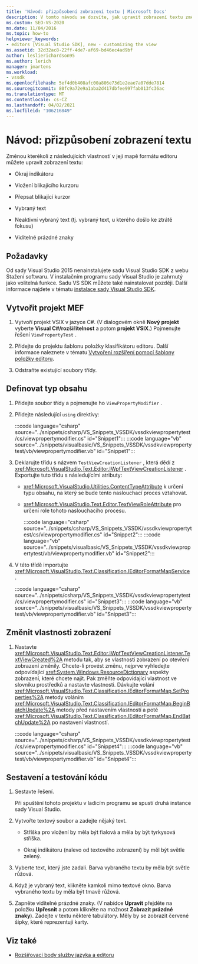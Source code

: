 ```yaml
---
title: 'Návod: přizpůsobení zobrazení textu | Microsoft Docs'
description: V tomto návodu se dozvíte, jak upravit zobrazení textu změnou kterékoli z několika vlastností v jeho mapě formátu editoru.
ms.custom: SEO-VS-2020
ms.date: 11/04/2016
ms.topic: how-to
helpviewer_keywords:
- editors [Visual Studio SDK], new - customizing the view
ms.assetid: 32d32ac8-22ff-4de7-af69-bd46ec4ad9bf
author: leslierichardson95
ms.author: lerich
manager: jmartens
ms.workload:
- vssdk
ms.openlocfilehash: 5ef4d0b408afc00a806e73d1e2eae7a07dde7814
ms.sourcegitcommit: 80fc9a72e9a1aba2d417dbfee997fab013fc36ac
ms.translationtype: MT
ms.contentlocale: cs-CZ
ms.lasthandoff: 04/02/2021
ms.locfileid: "106216849"
---
```

# <a name="walkthrough-customize-the-text-view"></a>Návod: přizpůsobení zobrazení textu
Změnou kterékoli z následujících vlastností v její mapě formátu editoru můžete upravit zobrazení textu:

- Okraj indikátoru

- Vložení blikajícího kurzoru

- Přepsat blikající kurzor

- Vybraný text

- Neaktivní vybraný text (tj. vybraný text, u kterého došlo ke ztrátě fokusu)

- Viditelné prázdné znaky

## <a name="prerequisites"></a>Požadavky
 Od sady Visual Studio 2015 nenainstalujete sadu Visual Studio SDK z webu Stažení softwaru. V instalačním programu sady Visual Studio je zahrnutý jako volitelná funkce. Sadu VS SDK můžete také nainstalovat později. Další informace najdete v tématu [instalace sady Visual Studio SDK](../extensibility/installing-the-visual-studio-sdk.md).

## <a name="create-a-mef-project"></a>Vytvořit projekt MEF

1. Vytvoří projekt VSIX v jazyce C#. (V dialogovém okně **Nový projekt** vyberte **Visual C#/rozšiřitelnost** a potom **projekt VSIX**.) Pojmenujte řešení `ViewPropertyTest` .

2. Přidejte do projektu šablonu položky klasifikátoru editoru. Další informace naleznete v tématu [Vytvoření rozšíření pomocí šablony položky editoru](../extensibility/creating-an-extension-with-an-editor-item-template.md).

3. Odstraňte existující soubory třídy.

## <a name="define-the-content-type"></a>Definovat typ obsahu

1. Přidejte soubor třídy a pojmenujte ho `ViewPropertyModifier` .

2. Přidejte následující `using` direktivy:

    :::code language="csharp" source="../snippets/csharp/VS_Snippets_VSSDK/vssdkviewpropertytest/cs/viewpropertymodifier.cs" id="Snippet1":::
    :::code language="vb" source="../snippets/visualbasic/VS_Snippets_VSSDK/vssdkviewpropertytest/vb/viewpropertymodifier.vb" id="Snippet1":::

3. Deklarujte třídu s názvem `TestViewCreationListener` , která dědí z <xref:Microsoft.VisualStudio.Text.Editor.IWpfTextViewCreationListener> . Exportujte tuto třídu s následujícími atributy:

   - <xref:Microsoft.VisualStudio.Utilities.ContentTypeAttribute> k určení typu obsahu, na který se bude tento naslouchací proces vztahovat.

   - <xref:Microsoft.VisualStudio.Text.Editor.TextViewRoleAttribute> pro určení role tohoto naslouchacího procesu.

     :::code language="csharp" source="../snippets/csharp/VS_Snippets_VSSDK/vssdkviewpropertytest/cs/viewpropertymodifier.cs" id="Snippet2":::
     :::code language="vb" source="../snippets/visualbasic/VS_Snippets_VSSDK/vssdkviewpropertytest/vb/viewpropertymodifier.vb" id="Snippet2":::

4. V této třídě importujte <xref:Microsoft.VisualStudio.Text.Classification.IEditorFormatMapService> .

    :::code language="csharp" source="../snippets/csharp/VS_Snippets_VSSDK/vssdkviewpropertytest/cs/viewpropertymodifier.cs" id="Snippet3":::
    :::code language="vb" source="../snippets/visualbasic/VS_Snippets_VSSDK/vssdkviewpropertytest/vb/viewpropertymodifier.vb" id="Snippet3":::

## <a name="change-the-view-properties"></a>Změnit vlastnosti zobrazení

1. Nastavte <xref:Microsoft.VisualStudio.Text.Editor.IWpfTextViewCreationListener.TextViewCreated%2A> metodu tak, aby se vlastnosti zobrazení po otevření zobrazení změnily. Chcete-li provést změnu, nejprve vyhledejte odpovídající <xref:System.Windows.ResourceDictionary> aspekty zobrazení, které chcete najít. Pak změňte odpovídající vlastnost ve slovníku prostředků a nastavte vlastnosti. Dávkujte volání <xref:Microsoft.VisualStudio.Text.Classification.IEditorFormatMap.SetProperties%2A> metody voláním <xref:Microsoft.VisualStudio.Text.Classification.IEditorFormatMap.BeginBatchUpdate%2A> metody před nastavením vlastností a poté <xref:Microsoft.VisualStudio.Text.Classification.IEditorFormatMap.EndBatchUpdate%2A> po nastavení vlastností.

    :::code language="csharp" source="../snippets/csharp/VS_Snippets_VSSDK/vssdkviewpropertytest/cs/viewpropertymodifier.cs" id="Snippet4":::
    :::code language="vb" source="../snippets/visualbasic/VS_Snippets_VSSDK/vssdkviewpropertytest/vb/viewpropertymodifier.vb" id="Snippet4":::

## <a name="build-and-test-the-code"></a>Sestavení a testování kódu

1. Sestavte řešení.

     Při spuštění tohoto projektu v ladicím programu se spustí druhá instance sady Visual Studio.

2. Vytvořte textový soubor a zadejte nějaký text.

    - Stříška pro vložení by měla být fialová a měla by být tyrkysová stříška.

    - Okraj indikátoru (nalevo od textového zobrazení) by měl být světle zelený.

3. Vyberte text, který jste zadali. Barva vybraného textu by měla být světle růžová.

4. Když je vybraný text, klikněte kamkoli mimo textové okno. Barva vybraného textu by měla být tmavě růžová.

5. Zapněte viditelné prázdné znaky. (V nabídce **Upravit** přejděte na položku **Upřesnit** a potom klikněte na možnost **Zobrazit prázdné znaky**). Zadejte v textu některé tabulátory. Měly by se zobrazit červené šipky, které reprezentují karty.

## <a name="see-also"></a>Viz také
- [Rozšiřovací body služby jazyka a editoru](../extensibility/language-service-and-editor-extension-points.md)
